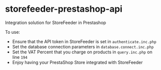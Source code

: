 storefeeder-prestashop-api
==========================

Integration solution for StoreFeeder in Prestashop

To use: 

- Ensure that the API token in StoreFeeder is set in `authenticate.inc.php`
- Set the database connection parameters in `database.connect.inc.php`
- Set the VAT Percent that you charge on products in `query.inc.php` on line `194`
- Enjoy having your PrestaShop Store integrated with StoreFeeder
